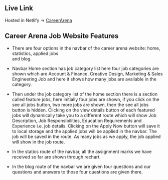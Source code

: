 ## Live Link
Hosted in Netlify -> [CareerArena](https://benevolent-jalebi-b86ea1.netlify.app/)


## Career Arena Job Website Features

* There are four options in the navbar of the career arena website: home, statistics, applied jobs    
   and blog.

* Navbar Home section has job category list here four job categories are shown which are Account & Finance, Creative Design, Marketing & Sales Engineering Job and here it shows how many jobs are available in the category.

* Then under the job category list of the home section there is a section called feature jobs, here initially four jobs are shown, if you click on the see all jobs button, two more jobs are shown, then the see all jobs button is hidden. Clicking on the view details button of each featured jobs will dynamically take you to a different route which will show Job Description, Job Responsibilities, Education Requirements and Experience i.e. job details. Clicking on the Apply Now button will save it to local storage and the applied jobs will be applied in the navbar. The job will be saved in the route. As many jobs as we apply, the job applied will show in the job route.

* In the statics route of the navbar, all the assignment marks we have received so far are shown through rechart.

* In the blog route of the navbar we are given four questions and our questions and answers to those four questions are given there.
 